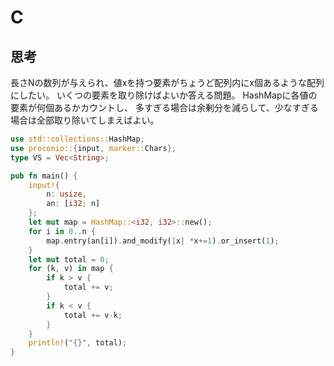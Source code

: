 # C
## 思考
長さNの数列が与えられ、値xを持つ要素がちょうど配列内にx個あるような配列にしたい。
いくつの要素を取り除けばよいか答える問題。
HashMapに各値の要素が何個あるかカウントし、
多すぎる場合は余剰分を減らして、少なすぎる場合は全部取り除いてしまえばよい。
```rust
use std::collections::HashMap;
use proconio::{input, marker::Chars};
type VS = Vec<String>;

pub fn main() {
    input!{
        n: usize,
        an: [i32; n]
    };
    let mut map = HashMap::<i32, i32>::new();
    for i in 0..n {
        map.entry(an[i]).and_modify(|x| *x+=1).or_insert(1);
    }
    let mut total = 0;
    for (k, v) in map {
        if k > v {
            total += v;
        }
        if k < v {
            total += v-k;
        }
    }
    println!("{}", total);
}
```